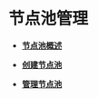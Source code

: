 # 节点池管理<a name="cce_01_0035"></a>

-   **[节点池概述](节点池概述-35.md)**  

-   **[创建节点池](创建节点池-36.md)**  

-   **[管理节点池](管理节点池-37.md)**  


